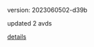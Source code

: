 version: 2023060502-d39b

updated 2 avds

[details](https://github.com/0x74f917491bfa7ebfa379/ali_avd_db/blob/master/change_log/2023/06/05/02/d39b.txt)